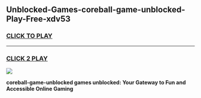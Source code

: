
## Unblocked-Games-coreball-game-unblocked-Play-Free-xdv53
<h3>
<a href="https://premium76.site?title=coreball-game-unblocked&ref=22A">CLICK TO PLAY</a></h3>
<hr>

<h3>
<a href="https://premium76.site?title=coreball-game-unblocked&ref=22A">CLICK 2 PLAY</a>
  
</h3>

<a href="https://premium76.site?title=coreball-game-unblocked&ref=22A"><img src="https://clearcache.store/games.png"></a>


**coreball-game-unblocked games unblocked: Your Gateway to Fun and Accessible Online Gaming**
